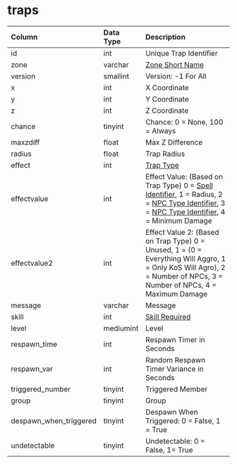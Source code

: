 # traps

| Column | Data Type | Description |
| :--- | :--- | :--- |
| id | int | Unique Trap Identifier |
| zone | varchar | [Zone Short Name](https://eqemu.gitbook.io/server/categories/zones/zone-list) |
| version | smallint | Version: -1 For All |
| x | int | X Coordinate |
| y | int | Y Coordinate |
| z | int | Z Coordinate |
| chance | tinyint | Chance: 0 = None, 100 = Always |
| maxzdiff | float | Max Z Difference |
| radius | float | Trap Radius |
| effect | int | [Trap Type](https://eqemu.gitbook.io/server/categories/zones/trap-types) |
| effectvalue | int | Effect Value: \(Based on Trap Type\) 0 = [Spell Identifier](https://github.com/EQEmu/docs-db-schema/tree/e0eb157dbf5563b03c0faf391abc87ec69239f4a/docs/categories/traps/spells_new.md), 1 = Radius, 2 = [NPC Type Identifier](https://github.com/EQEmu/docs-db-schema/tree/e0eb157dbf5563b03c0faf391abc87ec69239f4a/docs/categories/traps/npc_types.md), 3 = [NPC Type Identifier](https://github.com/EQEmu/docs-db-schema/tree/e0eb157dbf5563b03c0faf391abc87ec69239f4a/docs/categories/traps/npc_types.md), 4 = Minimum Damage |
| effectvalue2 | int | Effect Value 2: \(Based on Trap Type\) 0 = Unused, 1 = \(0 = Everything Will Aggro, 1 = Only KoS Will Agro\), 2 = Number of NPCs, 3 = Number of NPCs, 4 = Maximum Damage |
| message | varchar | Message |
| skill | int | [Skill Required](https://eqemu.gitbook.io/server/categories/player/skills) |
| level | mediumint | Level |
| respawn\_time | int | Respawn Timer in Seconds |
| respawn\_var | int | Random Respawn Timer Variance in Seconds |
| triggered\_number | tinyint | Triggered Member |
| group | tinyint | Group |
| despawn\_when\_triggered | tinyint | Despawn When Triggered: 0 = False, 1 = True |
| undetectable | tinyint | Undetectable: 0 = False, 1= True |


